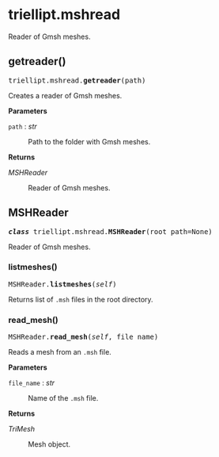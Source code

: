 <!--
{
  "webtitle": "Modules \u2014 triellipt documentation",
  "codeblocks": false
}
-->

# triellipt.mshread

Reader of Gmsh meshes.

## getreader()

<pre class="py-sign">triellipt.mshread.<b>getreader</b>(path)</pre>

Creates a reader of Gmsh meshes.

<b>Parameters</b>

<p><span class="vardef"><code>path</code> : <em>str</em></span></p>

<dl><dd>
  Path to the folder with Gmsh meshes.
</dd></dl>

<b>Returns</b>

<p><span class="vardef"><em>MSHReader</em></span></p>

<dl><dd>
  Reader of Gmsh meshes.
</dd></dl>

## MSHReader

<pre class="py-sign"><b><em>class</em></b> triellipt.mshread.<b>MSHReader</b>(root_path=<span>None</span>)</pre>

Reader of Gmsh meshes.

### listmeshes()

<pre class="py-sign">MSHReader.<b>listmeshes</b>(<em>self</em>)</pre>

Returns list of `.msh` files in the root directory.

### read_mesh()

<pre class="py-sign">MSHReader.<b>read_mesh</b>(<em>self</em>, file_name)</pre>

Reads a mesh from an `.msh` file.

<b>Parameters</b>

<p><span class="vardef"><code>file_name</code> : <em>str</em></span></p>

<dl><dd>
  Name of the <code>.msh</code> file.
</dd></dl>

<b>Returns</b>

<p><span class="vardef"><em>TriMesh</em></span></p>

<dl><dd>
  Mesh object.
</dd></dl>